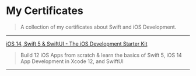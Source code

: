 # My Certificates

> A collection of my certificates about Swift and iOS Development.

---

[iOS 14, Swift 5 & SwiftUI - The iOS Development Starter Kit ](https://www.udemy.com/course/swift-starter-kit/)

> Build 12 iOS Apps from scratch & learn the basics of Swift 5, iOS 14 App Development in Xcode 12, and SwiftUI

---
